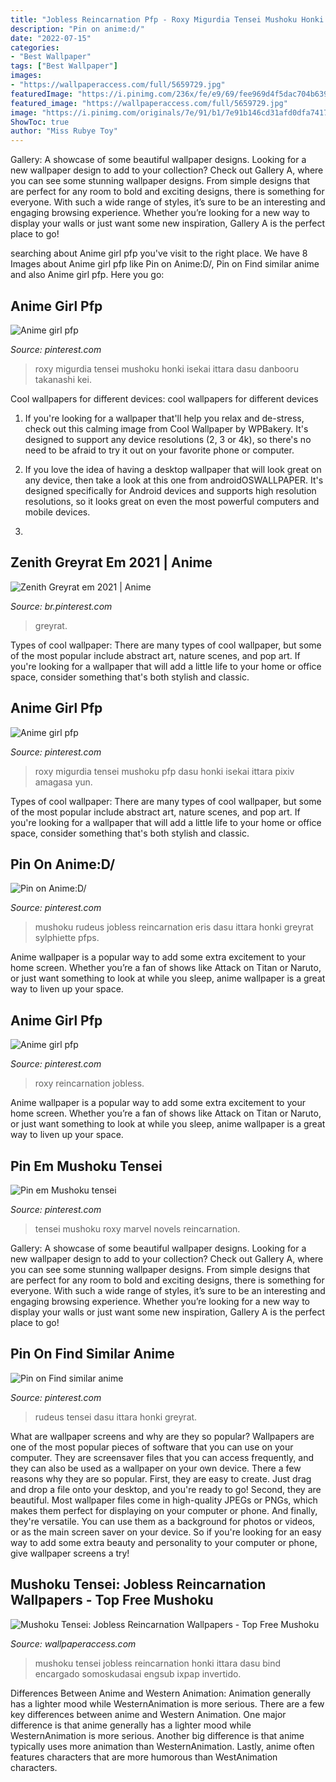 ```yaml
---
title: "Jobless Reincarnation Pfp - Roxy Migurdia Tensei Mushoku Honki Isekai Ittara Dasu Danbooru Takanashi Kei"
description: "Pin on anime:d/"
date: "2022-07-15"
categories:
- "Best Wallpaper"
tags: ["Best Wallpaper"]
images:
- "https://wallpaperaccess.com/full/5659729.jpg"
featuredImage: "https://i.pinimg.com/236x/fe/e9/69/fee969d4f5dac704b639c1b943d2c7c8.jpg"
featured_image: "https://wallpaperaccess.com/full/5659729.jpg"
image: "https://i.pinimg.com/originals/7e/91/b1/7e91b146cd31afd0dfa74179e65fe8a7.jpg"
ShowToc: true
author: "Miss Rubye Toy"
---
```



Gallery: A showcase of some beautiful wallpaper designs.
Looking for a new wallpaper design to add to your collection? Check out Gallery A, where you can see some stunning wallpaper designs. From simple designs that are perfect for any room to bold and exciting designs, there is something for everyone. With such a wide range of styles, it’s sure to be an interesting and engaging browsing experience. Whether you’re looking for a new way to display your walls or just want some new inspiration, Gallery A is the perfect place to go!
		
		
		
		
		
		
		
	

		
searching about Anime girl pfp you've visit to the right place. We have 8 Images about Anime girl pfp like Pin on Anime:D/, Pin on Find similar anime and also Anime girl pfp. Here you go:
		
    
## Anime Girl Pfp

<img loading=lazy src="https://i.pinimg.com/474x/1f/06/d4/1f06d400957f675c322d6b80744bb9cd.jpg" onerror="this.onerror=null;this.src='https://tse4.mm.bing.net/th?id=OIP.tk0m7pUNmfq8bF-srTpETAAAAA&amp;pid=15.1';" alt="Anime girl pfp">

_Source: pinterest.com_

>roxy migurdia tensei mushoku honki isekai ittara dasu danbooru takanashi kei. 

	

Cool wallpapers for different devices:
cool wallpapers for different devices 

1. If you're looking for a wallpaper that'll help you relax and de-stress, check out this calming image from Cool Wallpaper by WPBakery. It's designed to support any device resolutions (2, 3 or 4k), so there's no need to be afraid to try it out on your favorite phone or computer.

2. If you love the idea of having a desktop wallpaper that will look great on any device, then take a look at this one from androidOSWALLPAPER. It's designed specifically for Android devices and supports high resolution resolutions, so it looks great on even the most powerful computers and mobile devices.

3.

    
## Zenith Greyrat Em 2021 | Anime

<img loading=lazy src="https://i.pinimg.com/originals/7e/91/b1/7e91b146cd31afd0dfa74179e65fe8a7.jpg" onerror="this.onerror=null;this.src='https://tse4.mm.bing.net/th?id=OIP.tEA4ZaZr39_oFG9-yDm1HAHaEK&amp;pid=15.1';" alt="Zenith Greyrat em 2021 | Anime">

_Source: br.pinterest.com_

>greyrat. 

	

Types of cool wallpaper:
There are many types of cool wallpaper, but some of the most popular include abstract art, nature scenes, and pop art. If you're looking for a wallpaper that will add a little life to your home or office space, consider something that's both stylish and classic.

    
## Anime Girl Pfp

<img loading=lazy src="https://i.pinimg.com/236x/e9/fd/df/e9fddf6c27a931c18a0a5d88763cdc51.jpg" onerror="this.onerror=null;this.src='https://tse1.mm.bing.net/th?id=OIP.q7FkGiLt9kwXk_08RqyRgwAAAA&amp;pid=15.1';" alt="Anime girl pfp">

_Source: pinterest.com_

>roxy migurdia tensei mushoku pfp dasu honki isekai ittara pixiv amagasa yun. 

	

Types of cool wallpaper:
There are many types of cool wallpaper, but some of the most popular include abstract art, nature scenes, and pop art. If you're looking for a wallpaper that will add a little life to your home or office space, consider something that's both stylish and classic.

    
## Pin On Anime:D/

<img loading=lazy src="https://i.pinimg.com/originals/a6/58/e8/a658e8f518476586115cde1b38159c69.jpg" onerror="this.onerror=null;this.src='https://tse3.mm.bing.net/th?id=OIP.pFH998HHs6GW9CtT50FcAwHaHa&amp;pid=15.1';" alt="Pin on Anime:D/">

_Source: pinterest.com_

>mushoku rudeus jobless reincarnation eris dasu ittara honki greyrat sylphiette pfps. 

	

Anime wallpaper is a popular way to add some extra excitement to your home screen. Whether you’re a fan of shows like Attack on Titan or Naruto, or just want something to look at while you sleep, anime wallpaper is a great way to liven up your space.

    
## Anime Girl Pfp

<img loading=lazy src="https://i.pinimg.com/236x/fe/e9/69/fee969d4f5dac704b639c1b943d2c7c8.jpg" onerror="this.onerror=null;this.src='https://tse1.mm.bing.net/th?id=OIP.1jSL-qNIEEWZdGbK5rhSGgAAAA&amp;pid=15.1';" alt="Anime girl pfp">

_Source: pinterest.com_

>roxy reincarnation jobless. 

	

Anime wallpaper is a popular way to add some extra excitement to your home screen. Whether you’re a fan of shows like Attack on Titan or Naruto, or just want something to look at while you sleep, anime wallpaper is a great way to liven up your space.

    
## Pin Em Mushoku Tensei

<img loading=lazy src="https://i.pinimg.com/originals/33/20/67/332067d2ec934c8d7632eba6db99ee73.jpg" onerror="this.onerror=null;this.src='https://tse2.mm.bing.net/th?id=OIP.lTNSsckChV968Vr3HFQZIgHaHa&amp;pid=15.1';" alt="Pin em Mushoku tensei">

_Source: pinterest.com_

>tensei mushoku roxy marvel novels reincarnation. 

	

Gallery: A showcase of some beautiful wallpaper designs.
Looking for a new wallpaper design to add to your collection? Check out Gallery A, where you can see some stunning wallpaper designs. From simple designs that are perfect for any room to bold and exciting designs, there is something for everyone. With such a wide range of styles, it’s sure to be an interesting and engaging browsing experience. Whether you’re looking for a new way to display your walls or just want some new inspiration, Gallery A is the perfect place to go!





	
	
    
## Pin On Find Similar Anime

<img loading=lazy src="https://i.pinimg.com/736x/d2/5e/49/d25e49a8554aaf82b60076dbef7fdd12.jpg" onerror="this.onerror=null;this.src='https://tse2.mm.bing.net/th?id=OIP.m8EprKYQwjxgqZt77t803QHaJQ&amp;pid=15.1';" alt="Pin on Find similar anime">

_Source: pinterest.com_

>rudeus tensei dasu ittara honki greyrat. 

	

What are wallpaper screens and why are they so popular?
Wallpapers are one of the most popular pieces of software that you can use on your computer. They are screensaver files that you can access frequently, and they can also be used as a wallpaper on your own device. There a few reasons why they are so popular. First, they are easy to create. Just drag and drop a file onto your desktop, and you're ready to go! Second, they are beautiful. Most wallpaper files come in high-quality JPEGs or PNGs, which makes them perfect for displaying on your computer or phone. And finally, they're versatile. You can use them as a background for photos or videos, or as the main screen saver on your device. So if you're looking for an easy way to add some extra beauty and personality to your computer or phone, give wallpaper screens a try!

    
## Mushoku Tensei: Jobless Reincarnation Wallpapers - Top Free Mushoku

<img loading=lazy src="https://wallpaperaccess.com/full/5659729.jpg" onerror="this.onerror=null;this.src='https://tse2.mm.bing.net/th?id=OIP.xW4BAuRe2sFdsa-I78Q_kQHaEK&amp;pid=15.1';" alt="Mushoku Tensei: Jobless Reincarnation Wallpapers - Top Free Mushoku">

_Source: wallpaperaccess.com_

>mushoku tensei jobless reincarnation honki ittara dasu bind encargado somoskudasai engsub ixpap invertido. 

	

Differences Between Anime and Western Animation: Animation generally has a lighter mood while WesternAnimation is more serious.
There are a few key differences between anime and Western Animation. One major difference is that anime generally has a lighter mood while WesternAnimation is more serious. Another big difference is that anime typically uses more animation than WesternAnimation. Lastly, anime often features characters that are more humorous than WestAnimation characters.

